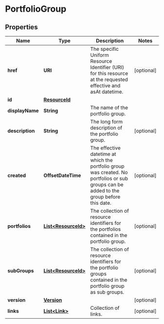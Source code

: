 

# PortfolioGroup


## Properties

Name | Type | Description | Notes
------------ | ------------- | ------------- | -------------
**href** | **URI** | The specific Uniform Resource Identifier (URI) for this resource at the requested effective and asAt datetime. |  [optional]
**id** | [**ResourceId**](ResourceId.md) |  | 
**displayName** | **String** | The name of the portfolio group. | 
**description** | **String** | The long form description of the portfolio group. |  [optional]
**created** | **OffsetDateTime** | The effective datetime at which the portfolio group was created. No portfolios or sub groups can be added to the group before this date. |  [optional]
**portfolios** | [**List&lt;ResourceId&gt;**](ResourceId.md) | The collection of resource identifiers for the portfolios contained in the portfolio group. |  [optional]
**subGroups** | [**List&lt;ResourceId&gt;**](ResourceId.md) | The collection of resource identifiers for the portfolio groups contained in the portfolio group as sub groups. |  [optional]
**version** | [**Version**](Version.md) |  |  [optional]
**links** | [**List&lt;Link&gt;**](Link.md) | Collection of links. |  [optional]



